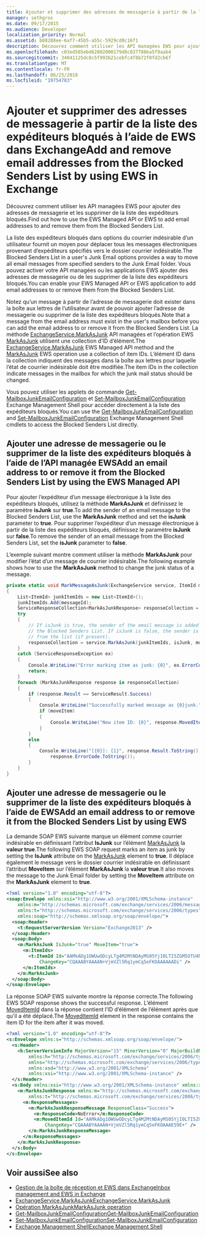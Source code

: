 ```yaml
---
title: Ajouter et supprimer des adresses de messagerie à partir de la liste des expéditeurs bloqués à l’aide de EWS dans Exchange
manager: sethgros
ms.date: 09/17/2015
ms.audience: Developer
localization_priority: Normal
ms.assetid: b88288ee-6af7-45b5-a55c-5929cd0c16f1
description: Découvrez comment utiliser les API managées EWS pour ajouter des adresses de messagerie et les supprimer de la liste des expéditeurs bloqués.
ms.openlocfilehash: c03ed585ebd62802000179d8c837786ba5f9aab4
ms.sourcegitcommit: 34041125dc8c5f993b21cebfc4f8b72f0fd2cb6f
ms.translationtype: MT
ms.contentlocale: fr-FR
ms.lasthandoff: 06/25/2018
ms.locfileid: "19754783"
---
```

# <a name="add-and-remove-email-addresses-from-the-blocked-senders-list-by-using-ews-in-exchange"></a><span data-ttu-id="960c3-103">Ajouter et supprimer des adresses de messagerie à partir de la liste des expéditeurs bloqués à l’aide de EWS dans Exchange</span><span class="sxs-lookup"><span data-stu-id="960c3-103">Add and remove email addresses from the Blocked Senders List by using EWS in Exchange</span></span>

<span data-ttu-id="960c3-104">Découvrez comment utiliser les API managées EWS pour ajouter des adresses de messagerie et les supprimer de la liste des expéditeurs bloqués.</span><span class="sxs-lookup"><span data-stu-id="960c3-104">Find out how to use the EWS Managed API or EWS to add email addresses to and remove them from the Blocked Senders List.</span></span>
  
<span data-ttu-id="960c3-105">La liste des expéditeurs bloqués dans options du courrier indésirable d’un utilisateur fournit un moyen pour déplacer tous les messages électroniques provenant d’expéditeurs spécifiés vers le dossier courrier indésirable.</span><span class="sxs-lookup"><span data-stu-id="960c3-105">The Blocked Senders List in a user's Junk Email options provides a way to move all email messages from specified senders to the Junk Email folder.</span></span> <span data-ttu-id="960c3-106">Vous pouvez activer votre API managées ou les applications EWS ajouter des adresses de messagerie ou de les supprimer de la liste des expéditeurs bloqués.</span><span class="sxs-lookup"><span data-stu-id="960c3-106">You can enable your EWS Managed API or EWS application to add email addresses to or remove them from the Blocked Senders List.</span></span>
  
<span data-ttu-id="960c3-107">Notez qu’un message à partir de l’adresse de messagerie doit exister dans la boîte aux lettres de l’utilisateur avant de pouvoir ajouter l’adresse de messagerie ou supprimer de la liste des expéditeurs bloqués.</span><span class="sxs-lookup"><span data-stu-id="960c3-107">Note that a message from the email address must exist in the user's mailbox before you can add the email address to or remove it from the Blocked Senders List.</span></span> <span data-ttu-id="960c3-108">La méthode [ExchangeService.MarkAsJunk](http://msdn.microsoft.com/fr-fr/library/microsoft.exchange.webservices.data.exchangeservice.markasjunk%28v=exchg.80%29.aspx) API managées et l’opération EWS [MarkAsJunk](http://msdn.microsoft.com/library/1f71f04d-56a9-4fee-a4e7-d1034438329e%28Office.15%29.aspx) utilisent une collection d’ID d’élément.</span><span class="sxs-lookup"><span data-stu-id="960c3-108">The [ExchangeService.MarkAsJunk](http://msdn.microsoft.com/fr-fr/library/microsoft.exchange.webservices.data.exchangeservice.markasjunk%28v=exchg.80%29.aspx) EWS Managed API method and the [MarkAsJunk](http://msdn.microsoft.com/library/1f71f04d-56a9-4fee-a4e7-d1034438329e%28Office.15%29.aspx) EWS operation use a collection of item IDs.</span></span> <span data-ttu-id="960c3-109">L’élément ID dans la collection indiquent des messages dans la boîte aux lettres pour laquelle l’état de courrier indésirable doit être modifiée.</span><span class="sxs-lookup"><span data-stu-id="960c3-109">The item IDs in the collection indicate messages in the mailbox for which the junk mail status should be changed.</span></span> 
  
<span data-ttu-id="960c3-110">Vous pouvez utiliser les applets de commande [Get-MailboxJunkEmailConfiguration](http://technet.microsoft.com/fr-fr/library/dd979784%28v=exchg.150%29.aspx) et [Set-MailboxJunkEmailConfiguration](http://technet.microsoft.com/fr-fr/library/dd979780%28v=exchg.150%29.aspx) Exchange Management Shell pour accéder directement à la liste des expéditeurs bloqués.</span><span class="sxs-lookup"><span data-stu-id="960c3-110">You can use the [Get-MailboxJunkEmailConfiguration](http://technet.microsoft.com/fr-fr/library/dd979784%28v=exchg.150%29.aspx) and [Set-MailboxJunkEmailConfiguration](http://technet.microsoft.com/fr-fr/library/dd979780%28v=exchg.150%29.aspx) Exchange Management Shell cmdlets to access the Blocked Senders List directly.</span></span> 
  
## <a name="add-an-email-address-to-or-remove-it-from-the-blocked-senders-list-by-using-the-ews-managed-api"></a><span data-ttu-id="960c3-111">Ajouter une adresse de messagerie ou le supprimer de la liste des expéditeurs bloqués à l’aide de l’API managée EWS</span><span class="sxs-lookup"><span data-stu-id="960c3-111">Add an email address to or remove it from the Blocked Senders List by using the EWS Managed API</span></span>
<span data-ttu-id="960c3-112"><a name="bk_AddRemoveEWSMA"> </a></span><span class="sxs-lookup"><span data-stu-id="960c3-112"></span></span>

<span data-ttu-id="960c3-113">Pour ajouter l’expéditeur d’un message électronique à la liste des expéditeurs bloqués, utilisez la méthode **MarkAsJunk** et définissez le paramètre **isJunk** sur **true**.</span><span class="sxs-lookup"><span data-stu-id="960c3-113">To add the sender of an email message to the Blocked Senders List, use the **MarkAsJunk** method and set the **isJunk** parameter to **true**.</span></span> <span data-ttu-id="960c3-114">Pour supprimer l’expéditeur d’un message électronique à partir de la liste des expéditeurs bloqués, définissez le paramètre **isJunk** sur **false**.</span><span class="sxs-lookup"><span data-stu-id="960c3-114">To remove the sender of an email message from the Blocked Senders List, set the **isJunk** parameter to **false**.</span></span>
  
<span data-ttu-id="960c3-115">L’exemple suivant montre comment utiliser la méthode **MarkAsJunk** pour modifier l’état d’un message de courrier indésirable.</span><span class="sxs-lookup"><span data-stu-id="960c3-115">The following example shows how to use the **MarkAsJunk** method to change the junk status of a message.</span></span> 
  
```cs
private static void MarkMessageAsJunk(ExchangeService service, ItemId messageId, bool isJunk, bool moveItem)
{
    List<ItemId> junkItemIds = new List<ItemId>();
    junkItemIds.Add(messageId);
    ServiceResponseCollection<MarkAsJunkResponse> responseCollection = null;
    try
    {
        // If isJunk is true, the sender of the email message is added to 
        // the Blocked Senders List. If isJunk is false, the sender is removed
        // from the list (if present).
        responseCollection = service.MarkAsJunk(junkItemIds, isJunk, moveItem);
    }
    catch (ServiceResponseException ex)
    {
        Console.WriteLine("Error marking item as junk: {0}", ex.ErrorCode);
        return;
    }
    foreach (MarkAsJunkResponse response in responseCollection)
    {
        if (response.Result == ServiceResult.Success)
        {
            Console.WriteLine("Successfully marked message as {0}junk.", isJunk ? "": "NOT ");
            if (moveItem)
            {
                Console.WriteLine("New item ID: {0}", response.MovedItemId.ToString());
            }
        }
        else
        {
            Console.WriteLine("[{0}]: {1}", response.Result.ToString(),
                response.ErrorCode.ToString());
        }
    }
}
```

## <a name="add-an-email-address-to-or-remove-it-from-the-blocked-senders-list-by-using-ews"></a><span data-ttu-id="960c3-116">Ajouter une adresse de messagerie ou le supprimer de la liste des expéditeurs bloqués à l’aide de EWS</span><span class="sxs-lookup"><span data-stu-id="960c3-116">Add an email address to or remove it from the Blocked Senders List by using EWS</span></span>
<span data-ttu-id="960c3-117"><a name="bk_AddRemoveEWS"> </a></span><span class="sxs-lookup"><span data-stu-id="960c3-117"></span></span>

<span data-ttu-id="960c3-118">La demande SOAP EWS suivante marque un élément comme courrier indésirable en définissant l’attribut **IsJunk** sur l’élément [MarkAsJunk](http://msdn.microsoft.com/library/f06bafc6-7ee3-4b2b-9fd1-7c51328f4729%28Office.15%29.aspx) la **valeur true**.</span><span class="sxs-lookup"><span data-stu-id="960c3-118">The following EWS SOAP request marks an item as junk by setting the **IsJunk** attribute on the [MarkAsJunk](http://msdn.microsoft.com/library/f06bafc6-7ee3-4b2b-9fd1-7c51328f4729%28Office.15%29.aspx) element to **true**.</span></span> <span data-ttu-id="960c3-119">Il déplace également le message vers le dossier courrier indésirable en définissant l’attribut **MoveItem** sur l’élément **MarkAsJunk** la **valeur true**.</span><span class="sxs-lookup"><span data-stu-id="960c3-119">It also moves the message to the Junk Email folder by setting the **MoveItem** attribute on the **MarkAsJunk** element to **true**.</span></span>
  
```XML
<?xml version="1.0" encoding="utf-8"?>
<soap:Envelope xmlns:xsi="http://www.w3.org/2001/XMLSchema-instance" 
    xmlns:m="http://schemas.microsoft.com/exchange/services/2006/messages" 
    xmlns:t="http://schemas.microsoft.com/exchange/services/2006/types" 
    xmlns:soap="http://schemas.xmlsoap.org/soap/envelope/">
  <soap:Header>
    <t:RequestServerVersion Version="Exchange2013" />
  </soap:Header>
  <soap:Body>
    <m:MarkAsJunk IsJunk="true" MoveItem="true">
      <m:ItemIds>
        <t:ItemId Id="AAMkADg1OWUwODcyLTg4M2MtNDAyMS05YjI0LTI5ZGM5OTU4Njk3YwBGAAAAAADPriAxh444TpHj2GoQxWQNBwAN+VjmVZl5Rq1ymCq5eFKOAAAAAAENAAAN+VjmVZl5Rq1ymCq5eFKOAAAAAAEuAAA=" 
            ChangeKey="CQAAABYAAAAN+VjmVZl5Rq1ymCq5eFKOAAAAAADi" />
      </m:ItemIds>
    </m:MarkAsJunk>
  </soap:Body>
</soap:Envelope>
```

<span data-ttu-id="960c3-120">La réponse SOAP EWS suivante montre la réponse correcte.</span><span class="sxs-lookup"><span data-stu-id="960c3-120">The following EWS SOAP response shows the successful response.</span></span> <span data-ttu-id="960c3-121">L’élément [MovedItemId](http://msdn.microsoft.com/library/7d5425ab-1e75-43d1-b801-802ff5139df6%28Office.15%29.aspx) dans la réponse contient l’ID d’élément de l’élément après que qu’il a été déplacé.</span><span class="sxs-lookup"><span data-stu-id="960c3-121">The [MovedItemId](http://msdn.microsoft.com/library/7d5425ab-1e75-43d1-b801-802ff5139df6%28Office.15%29.aspx) element in the response contains the item ID for the item after it was moved.</span></span> 
  
```XML
<?xml version="1.0" encoding="utf-8"?>
<s:Envelope xmlns:s="http://schemas.xmlsoap.org/soap/envelope/">
  <s:Header>
    <h:ServerVersionInfo MajorVersion="15" MinorVersion="0" MajorBuildNumber="712" MinorBuildNumber="22" Version="V2_3" 
        xmlns:h="http://schemas.microsoft.com/exchange/services/2006/types" 
        xmlns="http://schemas.microsoft.com/exchange/services/2006/types" 
        xmlns:xsd="http://www.w3.org/2001/XMLSchema" 
        xmlns:xsi="http://www.w3.org/2001/XMLSchema-instance" />
  </s:Header>
  <s:Body xmlns:xsi="http://www.w3.org/2001/XMLSchema-instance" xmlns:xsd="http://www.w3.org/2001/XMLSchema">
    <m:MarkAsJunkResponse xmlns:m="http://schemas.microsoft.com/exchange/services/2006/messages" 
        xmlns:t="http://schemas.microsoft.com/exchange/services/2006/types">
      <m:ResponseMessages>
        <m:MarkAsJunkResponseMessage ResponseClass="Success">
          <m:ResponseCode>NoError</m:ResponseCode>
          <m:MovedItemId Id="AAMkADg1OWUwODcyLTg4M2MtNDAyMS05YjI0LTI5ZGM5OTU4Njk3YwBGAAAAAADPriAxh444TpHj2GoQxWQNBwAN+VjmVZl5Rq1ymCq5eFKOAAAAAAEbAAAN+VjmVZl5Rq1ymCq5eFKOAAAE59DIAAA="
              ChangeKey="CQAAABYAAAAN+VjmVZl5Rq1ymCq5eFKOAAAE59E+" />
        </m:MarkAsJunkResponseMessage>
      </m:ResponseMessages>
    </m:MarkAsJunkResponse>
  </s:Body>
</s:Envelope>
```

## <a name="see-also"></a><span data-ttu-id="960c3-122">Voir aussi</span><span class="sxs-lookup"><span data-stu-id="960c3-122">See also</span></span>

- [<span data-ttu-id="960c3-123">Gestion de la boîte de réception et EWS dans Exchange</span><span class="sxs-lookup"><span data-stu-id="960c3-123">Inbox management and EWS in Exchange</span></span>](inbox-management-and-ews-in-exchange.md)   
- [<span data-ttu-id="960c3-124">ExchangeService.MarkAsJunk</span><span class="sxs-lookup"><span data-stu-id="960c3-124">ExchangeService.MarkAsJunk</span></span>](http://msdn.microsoft.com/fr-fr/library/microsoft.exchange.webservices.data.exchangeservice.markasjunk%28v=exchg.80%29.aspx)   
- [<span data-ttu-id="960c3-125">Opération MarkAsJunk</span><span class="sxs-lookup"><span data-stu-id="960c3-125">MarkAsJunk operation</span></span>](http://msdn.microsoft.com/library/1f71f04d-56a9-4fee-a4e7-d1034438329e%28Office.15%29.aspx)   
- [<span data-ttu-id="960c3-126">Get-MailboxJunkEmailConfiguration</span><span class="sxs-lookup"><span data-stu-id="960c3-126">Get-MailboxJunkEmailConfiguration</span></span>](http://technet.microsoft.com/fr-fr/library/dd979784%28v=exchg.150%29.aspx)   
- [<span data-ttu-id="960c3-127">Set-MailboxJunkEmailConfiguration</span><span class="sxs-lookup"><span data-stu-id="960c3-127">Set-MailboxJunkEmailConfiguration</span></span>](http://technet.microsoft.com/fr-fr/library/dd979780%28v=exchg.150%29.aspx) 
- [<span data-ttu-id="960c3-128">Exchange Management Shell</span><span class="sxs-lookup"><span data-stu-id="960c3-128">Exchange Management Shell</span></span>](../management/exchange-management-shell.md)
    

